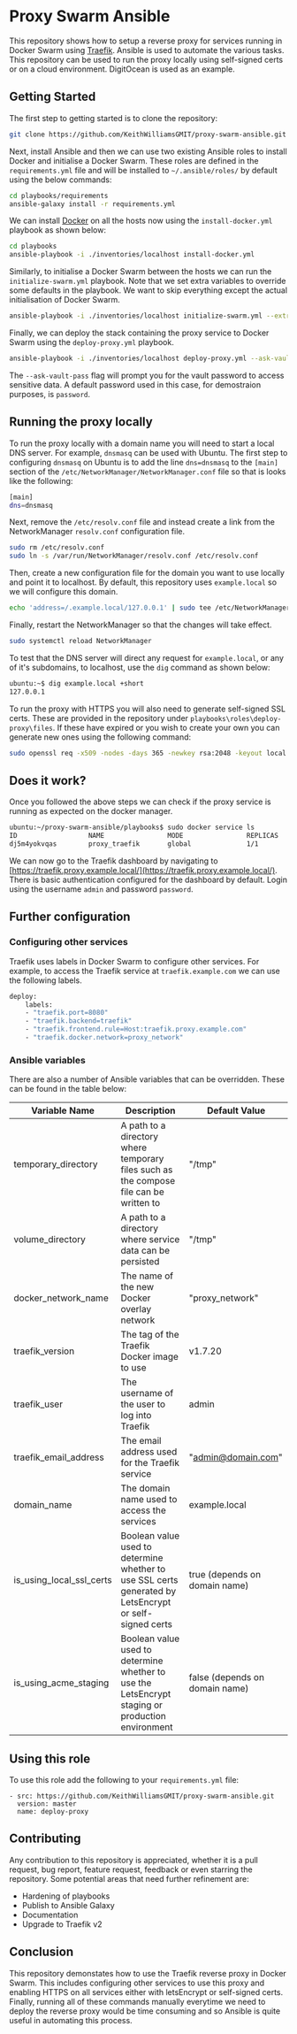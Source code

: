 # Proxy Swarm Ansible

This repository shows how to setup a reverse proxy for services running in Docker Swarm using [Traefik](https://docs.traefik.io/). Ansible is used to automate the various tasks. This repository can be used to run the proxy locally using self-signed certs or on a cloud environment. DigitOcean is used as an example.

## Getting Started

The first step to getting started is to clone the repository:

```bash
git clone https://github.com/KeithWilliamsGMIT/proxy-swarm-ansible.git
```

Next, install Ansible and then we can use two existing Ansible roles to install Docker and initialise a Docker Swarm. These roles are defined in the `requirements.yml` file and will be installed to `~/.ansible/roles/` by default using the below commands:

```bash
cd playbooks/requirements
ansible-galaxy install -r requirements.yml
```

We can install [Docker](https://docs.docker.com/install/) on all the hosts now using the `install-docker.yml` playbook as shown below:

```bash
cd playbooks
ansible-playbook -i ./inventories/localhost install-docker.yml
```

Similarly, to initialise a Docker Swarm between the hosts we can run the `initialize-swarm.yml` playbook. Note that we set extra variables to override some defaults in the playbook. We want to skip everything except the actual initialisation of Docker Swarm.

```bash
ansible-playbook -i ./inventories/localhost initialize-swarm.yml --extra-vars="{'skip_engine': 'True', 'skip_group': 'True', 'skip_docker_py': 'True'}"
```

Finally, we can deploy the stack containing the proxy service to Docker Swarm using the `deploy-proxy.yml` playbook.

```bash
ansible-playbook -i ./inventories/localhost deploy-proxy.yml --ask-vault-pass --ask-become-pass
```

The `--ask-vault-pass` flag will prompt you for the vault password to access sensitive data. A default password used in this case, for demostraion purposes, is `password`.

## Running the proxy locally

To run the proxy locally with a domain name you will need to start a local DNS server. For example, `dnsmasq` can be used with Ubuntu. The first step to configuring `dnsmasq` on Ubuntu is to add the line `dns=dnsmasq` to the `[main]` section of the `/etc/NetworkManager/NetworkManager.conf` file so that is looks like the following:

```bash
[main]
dns=dnsmasq
```

Next, remove the `/etc/resolv.conf` file and instead create a link from the NetworkManager `resolv.conf` configuration file.

``` bash
sudo rm /etc/resolv.conf
sudo ln -s /var/run/NetworkManager/resolv.conf /etc/resolv.conf
```

Then, create a new configuration file for the domain you want to use locally and point it to localhost. By default, this repository uses `example.local` so we will configure this domain.

```bash
echo 'address=/.example.local/127.0.0.1' | sudo tee /etc/NetworkManager/dnsmasq.d/example.local.conf
```

Finally, restart the NetworkManager so that the changes will take effect.

```bash
sudo systemctl reload NetworkManager
```

To test that the DNS server will direct any request for `example.local`, or any of it's subdomains, to localhost, use the `dig` command as shown below:

```bash
ubuntu:~$ dig example.local +short
127.0.0.1
```

To run the proxy with HTTPS you will also need to generate self-signed SSL certs. These are provided in the repository under `playbooks\roles\deploy-proxy\files`. If these have expired or you wish to create your own you can generate new ones using the following command:

```bash
sudo openssl req -x509 -nodes -days 365 -newkey rsa:2048 -keyout local.key -out local.crt
```

## Does it work?

Once you followed the above steps we can check if the proxy service is running as expected on the docker manager.

```bash
ubuntu:~/proxy-swarm-ansible/playbooks$ sudo docker service ls
ID                  NAME                MODE                REPLICAS            IMAGE               PORTS
dj5m4yokvqas        proxy_traefik       global              1/1                 traefik:latest      *:80->80/tcp, *:443->443/tcp
```

We can now go to the Traefik dashboard by navigating to [https://traefik.proxy.example.local/](https://traefik.proxy.example.local/). There is basic authentication configured for the dashboard by default. Login using the username `admin` and password `password`.

## Further configuration

### Configuring other services

Traefik uses labels in Docker Swarm to configure other services. For example, to access the Traefik service at `traefik.example.com` we can use the following labels.

```bash
deploy:
    labels:
    - "traefik.port=8080"
    - "traefik.backend=traefik"
    - "traefik.frontend.rule=Host:traefik.proxy.example.com"
    - "traefik.docker.network=proxy_network"
```

### Ansible variables

There are also a number of Ansible variables that can be overridden. These can be found in the table below:

| Variable Name | Description | Default Value |
|---------------|-------------|---------------|
| temporary_directory | A path to a directory where temporary files such as the compose file can be written to | "/tmp" |
| volume_directory | A path to a directory where service data can be persisted | "/tmp" |
| docker_network_name | The name of the new Docker overlay network | "proxy_network" |
| traefik_version | The tag of the Traefik Docker image to use | v1.7.20 |
| traefik_user | The username of the user to log into Traefik | admin |
| traefik_email_address | The email address used for the Traefik service | "admin@domain.com" |
| domain_name | The domain name used to access the services | example.local |
| is_using_local_ssl_certs | Boolean value used to determine whether to use SSL certs generated by LetsEncrypt or self-signed certs | true (depends on domain name) |
| is_using_acme_staging | Boolean value used to determine whether to use the LetsEncrypt staging or production environment | false (depends on domain name) |

## Using this role

To use this role add the following to your `requirements.yml` file:

```
- src: https://github.com/KeithWilliamsGMIT/proxy-swarm-ansible.git
  version: master
  name: deploy-proxy
```

## Contributing

Any contribution to this repository is appreciated, whether it is a pull request, bug report, feature request, feedback or even starring the repository. Some potential areas that need further refinement are:

+ Hardening of playbooks
+ Publish to Ansible Galaxy
+ Documentation
+ Upgrade to Traefik v2

## Conclusion

This repository demonstates how to use the Traefik reverse proxy in Docker Swarm. This includes configuring other services to use this proxy and enabling HTTPS on all services either with letsEncrypt or self-signed certs. Finally, running all of these commands manually everytime we need to deploy the reverse proxy would be time consuming and so Ansible is quite useful in automating this process.
